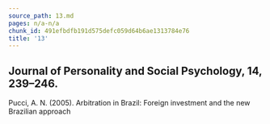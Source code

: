 ```yaml
---
source_path: 13.md
pages: n/a-n/a
chunk_id: 491efbdfb191d575defc059d64b6ae1313784e76
title: '13'
---
```

## Journal of Personality and Social Psychology, 14, 239–246.

Pucci, A. N. (2005). Arbitration in Brazil: Foreign investment and the new Brazilian approach
